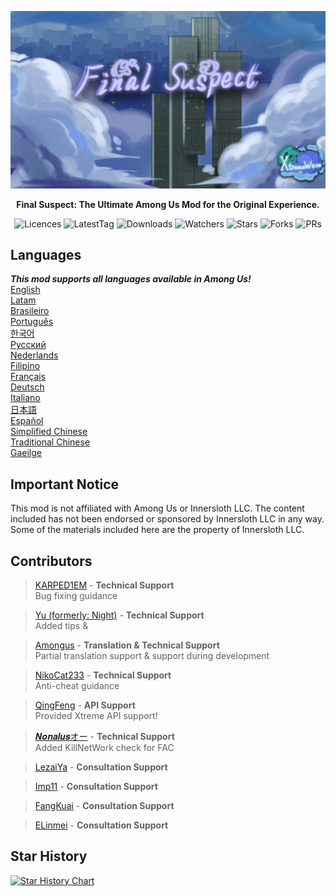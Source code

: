 <div align="center">

![FS-XW](Assets/LogoWithTeam.png)

**Final Suspect: The Ultimate Among Us Mod for the Original Experience.**

<img src="https://badgen.net/github/license/XtremeWave/FinalSuspect" alt="Licences">
<img src="https://badgen.net/github/tag/XtremeWave/FinalSuspect" alt="LatestTag">
<img src="https://badgen.net/github/assets-dl/XtremeWave/FinalSuspect" alt="Downloads">
<img src="https://badgen.net/github/watchers/XtremeWave/FinalSuspect" alt="Watchers">
<img src="https://badgen.net/github/stars/XtremeWave/FinalSuspect" alt="Stars">
<img src="https://badgen.net/github/forks/XtremeWave/FinalSuspect" alt="Forks">
<img src="https://badgen.net/github/prs/XtremeWave/FinalSuspect" alt="PRs">

</div>

## Languages
***This mod supports all languages available in Among Us!***<br>
[English](README.md) <br>
[Latam](README_es_LA.md)<br>
[Brasileiro](README_pt_BR.md)<br>
[Português](README_pt.md)<br>
[한국어](README_ko.md)<br>
[Русский](README_ru.md)<br>
[Nederlands](README_nl.md)<br>
[Filipino](README_tl.md)<br>
[Français](README_fr.md)<br>
[Deutsch](README_de.md)<br>
[Italiano](README_it.md)<br>
[日本語](README_ja.md)<br>
[Español](README_es.md)<br>
[Simplified Chinese](README_zh.md)<br>
[Traditional Chinese](README_zh_CHT.md)<br>
[Gaeilge](README_ga.md)<br>

## Important Notice
This mod is not affiliated with Among Us or Innersloth LLC. The content included has not been endorsed or sponsored by Innersloth LLC in any way.<br>
Some of the materials included here are the property of Innersloth LLC.

## Contributors
>[KARPED1EM](https://github.com/KARPED1EM) - **Technical Support**<br>
>Bug fixing guidance

>[Yu (formerly: Night)](https://github.com/Night-GUA) - **Technical Support**<br>
>Added tips &

>[Amongus](https://github.com/XiezibanWrite) - **Translation & Technical Support**<br>
>Partial translation support & support during development

>[NikoCat233](https://github.com/NikoCat233) - **Technical Support**<br>
>Anti-cheat guidance

> [QingFeng](https://github.com/QingFeng-awa) - **API Support**<br>
>Provided Xtreme API support!

>[𝑵𝒐𝒏𝒂𝒍𝒖𝒔オー](https://github.com/Reborn5537) - **Technical Support**<br>
>Added KillNetWork check for FAC

>[LezaiYa](https://github.com/LezaiYa1) - **Consultation Support**

>[Imp11](https://github.com/dabao40) - **Consultation Support**

>[FangKuai](https://github.com/FangKuaiYa) - **Consultation Support**

>[ELinmei](https://github.com/linmeideli) - **Consultation Support**

## Star History
[![Star History Chart](https://api.star-history.com/svg?repos=XtremeWave/FinalSuspect&type=Date)](https://star-history.com/#XtremeWave/FinalSuspect&Date)


